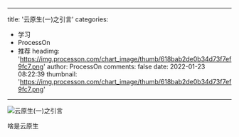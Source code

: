 
---
title: '云原生(一)之引言'
categories: 
 - 学习
 - ProcessOn
 - 推荐
headimg: 'https://img.processon.com/chart_image/thumb/618bab2de0b34d73f7ef9fc7.png'
author: ProcessOn
comments: false
date: 2022-01-23 08:22:39
thumbnail: 'https://img.processon.com/chart_image/thumb/618bab2de0b34d73f7ef9fc7.png'
---

<div>   
<img class="thumb" alt="云原生(一)之引言" src="https://img.processon.com/chart_image/thumb/618bab2de0b34d73f7ef9fc7.png" referrerpolicy="no-referrer">
<p>啥是云原生</p>  
</div>
            